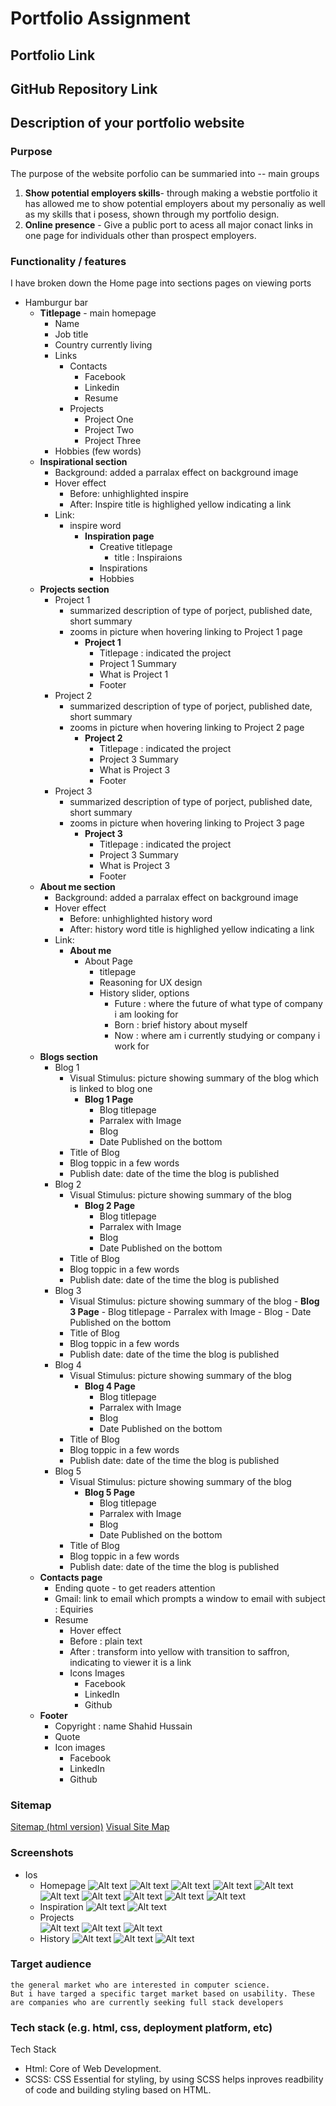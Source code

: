 # Portfolio Assignment

## Portfolio Link

## GitHub Repository Link
## Description of your portfolio website 
### Purpose
The purpose of the website porfolio can be summaried into -- main groups 
1. **Show potential employers skills**- through making a webstie portfolio it has allowed me to show potential employers about my personaliy as well as my skills that i posess, shown through my portfolio design.
2. **Online presence** - Give a public port to acess all major conact links in one page for individuals other than prospect employers.
### Functionality / features
I have broken down the Home page into sections pages on viewing ports 
- Hamburgur bar
  - **Titlepage** - main homepage 
    - Name 
    - Job title
    - Country currently living
    - Links
      - Contacts
        - Facebook
        - Linkedin
        - Resume
      - Projects
        - Project One
        - Project Two
        - Project Three
    - Hobbies (few words)
  - **Inspirational section**
    - Background: added a parralax effect on background image
    - Hover effect 
      - Before: unhighlighted inspire
      - After: Inspire title is highlighed yellow indicating a link
    - Link: 
      - inspire word
        - **Inspiration page**
          - Creative titlepage
            - title : Inspiraions
          - Inspirations
          - Hobbies
  - **Projects section**
    - Project 1
      - summarized description of type of porject, published date, short summary
      - zooms in picture when hovering linking to Project 1 page
        - **Project 1** 
          - Titlepage : indicated the project
          - Project 1 Summary 
          - What is Project 1
          - Footer
    - Project 2
      - summarized description of type of porject, published date, short summary
      - zooms in picture when hovering linking to Project 2 page
        - **Project 2**
          - Titlepage : indicated the project
          - Project 3 Summary 
          - What is Project 3
          - Footer
    - Project 3
      - summarized description of type of porject, published date, short summary
      - zooms in picture when hovering linking to Project 3 page
        - **Project 3** 
          - Titlepage : indicated the project
          - Project 3 Summary 
          - What is Project 3
          - Footer
  - **About me section**
    - Background: added a parralax effect on background image
    - Hover effect 
      - Before: unhighlighted history word
      - After: history word title is highlighed yellow indicating a link
    - Link: 
      - **About me**
        - About Page
          - titlepage
          - Reasoning for UX design 
          - History slider, options
            - Future : where the future of what type of company i am looking for
            - Born : brief history about myself
            - Now : where am i currently studying or company i work for
  - **Blogs section**
    - Blog 1
      - Visual Stimulus: picture showing summary of the blog which is linked to blog one
        - **Blog 1 Page**
          - Blog titlepage
          - Parralex with Image
          - Blog
          - Date Published on the bottom
      - Title of Blog
      - Blog toppic in a few words
      - Publish date: date of the time the blog is published
    - Blog 2
      - Visual Stimulus: picture showing summary of the blog
        - **Blog 2 Page**
          - Blog titlepage
          - Parralex with Image
          - Blog
          - Date Published on the bottom
      - Title of Blog
      - Blog toppic in a few words
      - Publish date: date of the time the blog is published
    - Blog 3
      - Visual Stimulus: picture showing summary of the blog
            - **Blog 3 Page**
              - Blog titlepage
              - Parralex with Image
              - Blog
              - Date Published on the bottom
      - Title of Blog
      - Blog toppic in a few words
      - Publish date: date of the time the blog is published
    - Blog 4
      - Visual Stimulus: picture showing summary of the blog
          - **Blog 4 Page**
            - Blog titlepage
            - Parralex with Image
            - Blog
            - Date Published on the bottom
      - Title of Blog
      - Blog toppic in a few words
      - Publish date: date of the time the blog is published
    - Blog 5
      - Visual Stimulus: picture showing summary of the blog
        - **Blog 5 Page**
          - Blog titlepage
          - Parralex with Image
          - Blog
          - Date Published on the bottom
      - Title of Blog
      - Blog toppic in a few words
      - Publish date: date of the time the blog is published
  - **Contacts page**
    - Ending quote - to get readers attention
    - Gmail: link to email which prompts a window to email with subject : Equiries
    - Resume 
      - Hover effect
      - Before : plain text 
      - After : transform into yellow with transition to saffron, indicating to viewer it is a link
      - Icons Images
        - Facebook
        - LinkedIn
        - Github
  - **Footer**
    - Copyright : name Shahid Hussain
    - Quote
    - Icon images
      - Facebook
      - LinkedIn
      - Github


### Sitemap
[Sitemap (html version)](./sitemap/sitemap%20(1).xml)
[Visual Site Map](https://www.xml-sitemaps.com/download/friendly-jones-53bab9.netlify.app-7483ba8eb/sitemap.html?view=1)
### Screenshots
- Ios
  - Homepage
![Alt text](/Src/images/screenshot/Ios/home_title.png?.png?raw=true "Optional Title")
![Alt text](/Src/images/screenshot/Ios/Home_inspiration.png?raw=true "Optional Title")
![Alt text](/Src/images/screenshot/Ios/home_inspiration_hover.png?raw=true "Optional Title")
![Alt text](/Src/images/screenshot/Ios/home_projects.png?raw=true "Optional Title")
![Alt text](/Src/images/screenshot/Ios/home_project_two.png?raw=true "Optional Title")
![Alt text](/Src/images/screenshot/Ios/home_project_three.png?raw=true "Optional Title")
![Alt text](/Src/images/screenshot/Ios/home_about_me.png?raw=true "Optional Title")
![Alt text](/Src/images/screenshot/Ios/home_about_me_hover.png?raw=true "Optional Title")
![Alt text](/Src/images/screenshot/Ios/home_blog_contact.png?raw=true "Optional Title")
![Alt text](/Src/images/screenshot/Ios/home_blog_contact?raw=true "Optional Title")
  - Inspiration
![Alt text](/Src/images/screenshot/Ios/Inspiration%20page/Home.png?raw=true "Optional Title")
![Alt text](/Src/images/screenshot/Ios/Inspiration%20page/Inspo_hobbies.png?raw=true "Optional Title")
  - Projects  
![Alt text](/Src/images/screenshot/Ios/Projects/title.png "Optional Title")
![Alt text](/Src/images/screenshot/Ios/Projects/summary.png?raw=true "Optional Title")
![Alt text](/Src/images/screenshot/Ios/Projects/extended_description.png?raw=true "Optional Title")
  - History 
![Alt text](/Src/images/screenshot/Ios/About%20me/Title.png?raw=true "Optional Title")
![Alt text](/Src/images/screenshot/Ios/About%20me/Slider.png?raw=true "Optional Title")
![Alt text](/Src/images/screenshot/Ios/About%20me/slider_2.png?raw=true "Optional Title")


### Target audience
    the general market who are interested in computer science. 
    But i have targed a specific target market based on usability. These are companies who are currently seeking full stack developers

### Tech stack (e.g. html, css, deployment platform, etc)
Tech Stack 
- Html: Core of Web Development.
- SCSS: CSS Essential for styling, by using SCSS helps inproves readbility of code and building styling based on HTML.